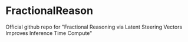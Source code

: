 # FractionalReason
Official github repo for "Fractional Reasoning via Latent Steering Vectors Improves Inference Time Compute"
